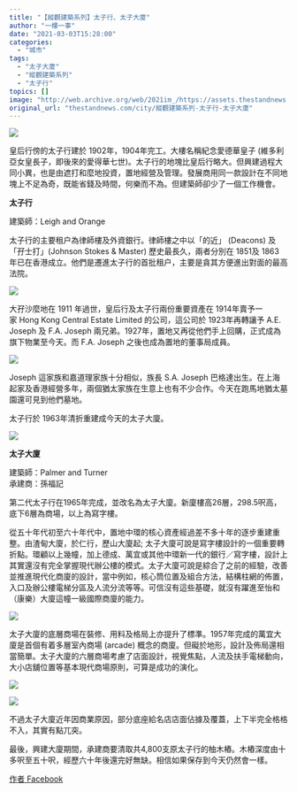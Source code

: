 ```yaml
---
title: "【縱觀建築系列】太子行、太子大廈"
author: "一樓一事"
date: "2021-03-03T15:28:00"
categories:
  - "城市"
tags:
  - "太子大廈"
  - "縱觀建築系列"
  - "太子行"
topics: []
image: "http://web.archive.org/web/2021im_/https://assets.thestandnews.com/media/photos/4_uvUAv_VM1kzbh.png"
original_url: "thestandnews.com/city/縱觀建築系列-太子行-太子大廈"
---
```

![](http://web.archive.org/web/2021im_/https://assets.thestandnews.com/media/photos/4_uvUAv_VM1kzbh.png)

皇后行傍的太子行建於 1902年，1904年完工。大樓名稱紀念愛德華皇子 (維多利亞女皇長子，即後來的愛得華七世)。太子行的地塊比皇后行略大。但興建過程大同小異，也是由遮打和麼地投資，置地經營及管理。發展商用同一款設計在不同地塊上不足為奇，既能省錢及時間，何樂而不為。但建築師卻少了一個工作機會。

**太子行**

建築師：Leigh and Orange

太子行的主要租户為律師樓及外資銀行。律師樓之中以「的近」 (Deacons) 及「孖士打」(Johnson Stokes & Master) 歷史最長久，兩者分別在 1851及 1863 年已在香港成立。他們是遷進太子行的首批租户，主要是貪其方便進出對面的最高法院。

![](http://web.archive.org/web/2021im_/https://assets.thestandnews.com/media/photos/E5A4AAE5AD90E8A18C01_QUeIx_lG7DbwA.jpg)

大孖沙麼地在 1911 年過世，皇后行及太子行兩份重要資產在 1914年賣予一家 Hong Kong Central Estate Limited 的公司，這公司於 1923年再轉讓予 A.E. Joseph 及 F.A. Joseph 兩兄弟。1927年，置地又再從他們手上回購，正式成為旗下物業至今天。而 F.A. Joseph 之後也成為置地的董事局成員。

![](http://web.archive.org/web/2021im_/https://assets.thestandnews.com/media/photos/E5A4AAE5AD90E8A18C02_rRBqc_2syDweI.jpg)

Joseph 這家族和嘉道理家族十分相似，族長 S.A. Joseph 巴格達出生。在上海起家及香港經營多年，兩個猶太家族在生意上也有不少合作。今天在跑馬地猶太墓園還可見到他們墓地。

太子行於 1963年清折重建成今天的太子大廈。

![](http://web.archive.org/web/2021im_/https://assets.thestandnews.com/media/photos/E5A4AAE5AD90E8A18C03_WZzP5_EUZKVZ0.jpg)

**太子大廈**

建築師：Palmer and Turner  
承建商：孫福記

第二代太子行在1965年完成，並改名為太子大廈。新廈樓高26層，298.5呎高，底下6層為商場，以上為寫字樓。

從五十年代初至六十年代中，置地中環的核心資產經過差不多十年的逐步重建重整。由渣甸大廈，於仁行，歷山大廈起; 太子大廈可說是寫字樓設計的一個重要轉折點。環顧以上幾幢，加上德成、萬宜或其他中環新一代的銀行／寫字樓，設計上其實還沒有完全掌握現代辦公樓的模式。太子大廈可說是綜合了之前的經驗，改善並推進現代化商廈的設計，當中例如，核心筒位置及組合方法，結構柱網的佈置，入口及辦公樓電梯分區及人流分流等等。可信沒有這些基礎，就沒有躍進至怡和（康樂）大廈這幢一級國際商廈的能力。

![](http://web.archive.org/web/2021im_/https://assets.thestandnews.com/media/photos/E5A4AAE5AD90E5A4A7E5BB8801_ru5vU_jXip1ho.jpg)

太子大廈的底層商場在裝修、用料及格局上亦提升了標準。1957年完成的萬宜大廈是首個有着多層室內商場 (arcade) 概念的商廈。但礙於地形，設計及佈局還相當簡單。太子大廈的六層商場考慮了店面設計，視覺焦點，人流及扶手電梯動向，大小店舖位置等基本現代商場原則，可算是成功的演化。

![](http://web.archive.org/web/2021im_/https://assets.thestandnews.com/media/photos/E5A4AAE5AD90E5A4A7E5BB8811_pDmoZ_d9ZaoTC.jpg)

![](http://web.archive.org/web/2021im_/https://assets.thestandnews.com/media/photos/E5A4AAE5AD90E5A4A7E5BB8813_eHfK0_aTcXeTI.jpg)

不過太子大廈近年因商業原因，部分底座給名店店面佔據及覆蓋，上下半完全格格不入，其實有點兀突。

最後，興建大廈期間，承建商要清取共4,800支原太子行的柚木樁。木樁深度由十多呎至五十呎，經歷六十年後還完好無缺。相信如果保存到今天仍然會一樣。

[作者 Facebook](http://web.archive.org/web/20211229132443/https://www.facebook.com/%E4%B8%80%E6%A8%93%E4%B8%80%E4%BA%8B-One-Building-One-Story-102632728282038/)